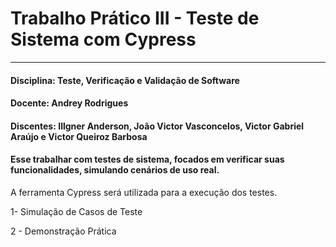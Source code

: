# Trabalho Prático III - Teste de Sistema com Cypress
---

#### Disciplina: Teste, Verificação e Validação de Software
#### Docente: Andrey Rodrigues
#### Discentes: Illgner Anderson, João Victor Vasconcelos, Victor Gabriel Araújo e Victor Queiroz Barbosa

#### Esse  trabalhar com testes de sistema, focados em verificar suas funcionalidades, simulando cenários de uso real.
A ferramenta Cypress será utilizada para a execução dos testes.

 1-  Simulação de Casos de Teste
 
 2 - Demonstração Prática


